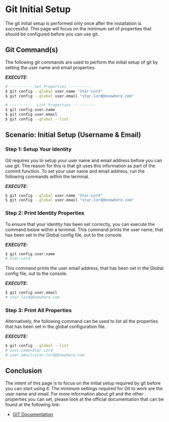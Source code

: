 # Git Initial Setup
The git initial setup is performed only once after the installation is successful. This page will focus on the minimum set of properties that should be configured before you can use git.

## Git Command(s)
The following git commands are used to perform the initial setup of git by setting the user name and email properties.

***EXECUTE:***
```bash
# ---------- Set Properties ----------
$ git config --global user.name "Star-Lord"
$ git config --global user.email "star.lord@knowhere.com"

# ----------  List Properties ----------
$ git config user.name
$ git config user.email
$ git config --global --list
```

## Scenario: Initial Setup (Username & Email)

### Step 1: Setup Your Identity
Git requires you to setup your user name and email address before you can use git. The reason for this is that git uses this information as part of the commit function. To set your user name and email address, run the following commands within the terminal.

***EXECUTE:***
```bash
$ git config --global user.name "Star-Lord"
$ git config --global user.email "star.lord@knowhere.com"
```

### Step 2: Print Identity Properties
To ensure that your identity has been set correctly, you can execute the command below within a terminal. This command prints the user name, that has been set in the Global config file, out to the console.

***EXECUTE:***
```bash
$ git config user.name
# Star-Lord
```

This command prints the user email address, that has been set in the Global config file, out to the console.

***EXECUTE:***
```bash
$ git config user.email
# star.lord@knowhere.com
```

### Step 3: Print All Properties
Alternatively, the following command can be used to list all the properties that has been set in the global configuration file.

***EXECUTE:***
```bash
$ git config --global --list
# user.name=Star Lord
# user.email=star.lord@knowhere.com
```

## Conclusion
The intent of this page is to focus on the initial setup required by git before you can start using it. The minimum settings required for Git to work are the user name and email. For more information about *git* and the other properties you can set, please look at the official documentation that can be found at the following link:

* [GIT Documentation](https://git-scm.com/docs/)
